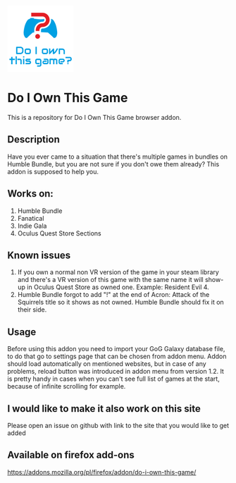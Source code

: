 ![Do I Own This Game Logo](./images/do_i_own_this_game_logo.png)
# Do I Own This Game
This is a repository for Do I Own This Game browser addon.

## Description
Have you ever came to a situation that there's multiple games in bundles on Humble Bundle, but you are not sure if you don't owe them already? This addon is supposed to help you.

## Works on:
1. Humble Bundle
2. Fanatical
3. Indie Gala
4. Oculus Quest Store Sections

## Known issues
1. If you own a normal non VR version of the game in your steam library and there's a VR version of this game with the same name it will show-up in Oculus Quest Store as owned one. Example: Resident Evil 4. 
2. Humble Bundle forgot to add "!" at the end of Acron: Attack of the Squirrels title so it shows as not owned. Humble Bundle should fix it on their side.

## Usage
Before using this addon you need to import your GoG Galaxy database file, to do that go to settings page that can be chosen from addon menu.
Addon should load automatically on mentioned websites, but in case of any problems, reload button was introduced in addon menu from version 1.2. It is pretty handy in cases when you can't see full list of games at the start, because of infinite scrolling for example.

## I would like to make it also work on this site
Please open an issue on github with link to the site that you would like to get added

## Available on firefox add-ons
https://addons.mozilla.org/pl/firefox/addon/do-i-own-this-game/
